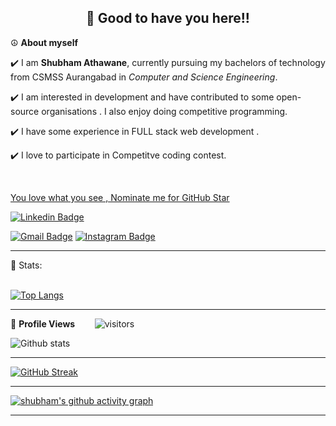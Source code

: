 <!-- README FILE CODE -->



<!-- WAKING HAND WITH GOOD TO HAVE YOU TEXT-->
<h2 align=center>👋 Good to have you here!!</h2>


<!--ABOUT ME CODE-->
☮ **About myself**<br>

✔️ I am **Shubham Athawane**, currently pursuing my bachelors of technology from CSMSS Aurangabad in *Computer and Science Engineering*. <br>

✔️ I am interested in development and have contributed to some open-source organisations . I also enjoy doing competitive programming. <br>

✔️ I have some experience in FULL stack web development .<br>

✔️ I love to participate in Competitve coding contest. <br>

<br>


<!--NOMINATION FOR STAR GIT LINK CODE-->
<a href="https://stars.github.com/nominate/">You love what you see , Nominate me for GitHub Star </a>


<!-- SOCAIL MEDIA HANDLES -->
[![Linkedin Badge](https://img.shields.io/badge/-linkedIn-blue?style=flat-square&logo=Linkedin&logoColor=white&link=https://www.linkedin.com/in/shubhamathawane/)](https://www.linkedin.com/in/shubhamathawane/)

[![Gmail Badge](https://img.shields.io/badge/-Gmail-c14438?style=flat-square&logo=Gmail&logoColor=white&link=mailto:ritikumariupadhyay24@gmail.com)](mailto:shubhamathawane02@gmail.com)
[![Instagram Badge](https://img.shields.io/badge/Instagram-E4405F?style=for-the-badge&logo=instagram&logoColor=white)](www.instagram.com/shhubhalex)

---

<!-- STATISTICS ABOUT PROFILE -->

 📶 Stats:<br><br>
 
 
<!--  TOP LANGUAGES STATISTICS -->
 [![Top Langs](https://github-readme-stats.vercel.app/api/top-langs/?username=shubhamathawane&theme=dark&layout=compact&align=right&width=40%)](https://github.com/shubhamathawane/)
 
 ---
 
<!--  PROFILES VIEWS -->
🌱 **Profile Views**&nbsp;&nbsp;&nbsp;&nbsp;&nbsp;&nbsp;&nbsp;
![visitors](https://profile-counter.glitch.me/shubhamathawane/count.svg?align=center)


<!-- GITHUB STATISTICS -->
 ![Github stats](https://github-readme-stats.vercel.app/api?username=shubhamathawane)  
 
 
 <hr>
 
<!--  CONTRIBUTION AND STREAK BLOCK -->
 [![GitHub Streak](https://github-readme-streak-stats.herokuapp.com/?user=shubhamathawane&currStreakNum=2FD3EB&fire=pink&sideLabels=F00&theme=nightowl)](https://git.io/streak-stats)       
         

---
 
<!-- ACTIVITY GRAPH TRACKER -->
[![shubham's github activity graph](https://activity-graph.herokuapp.com/graph?username=shubhamathawane&theme=react-dark)](https://github.com/shubhamathawane/github-readme-activity-graph)

  

---
  </code>
</p>


<!-- ![My github stats](https://github-readme-stats.vercel.app/api?username=riti2409&show_icons=true&title_color=fff&icon_color=79ff97&text_color=9f9f9f&bg_color=151515&count_private=true&width=40%&align=left) 
<center><img src="https://logimp.files.wordpress.com/2019/01/viral-p-1.gif?w=736&zoom=2" align="right" width="30%"></center>




 -->
